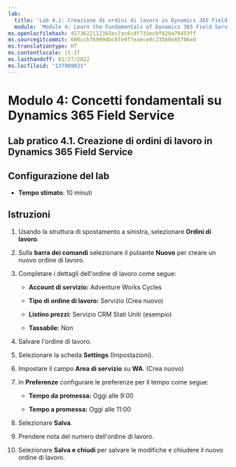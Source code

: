 ```yaml
---
lab:
  title: 'Lab 4.1: Creazione di ordini di lavoro in Dynamics 365 Field Service'
  module: 'Module 4: Learn the Fundamentals of Dynamics 365 Field Service'
ms.openlocfilehash: 4173622112383ec7ac6cdf733ec9f929a79453ff
ms.sourcegitcommit: 600ccb76999dbc6fe9f7eaece0c235b0e85706ed
ms.translationtype: HT
ms.contentlocale: it-IT
ms.lasthandoff: 01/27/2022
ms.locfileid: "137909021"
---
```

<a name="module-4-learn-the-fundamentals-of-dynamics-365-field-service"></a>Modulo 4: Concetti fondamentali su Dynamics 365 Field Service
========================

## <a name="practice-lab-41---creating-work-orders-in-dynamics-365-field-service"></a>Lab pratico 4.1. Creazione di ordini di lavoro in Dynamics 365 Field Service

## <a name="lab-setup"></a>Configurazione del lab

  - **Tempo stimato**: 10 minuti

## <a name="instructions"></a>Istruzioni

1. Usando la struttura di spostamento a sinistra, selezionare **Ordini di lavoro**.

2. Sulla **barra dei comandi** selezionare il pulsante **Nuovo** per creare un nuovo ordine di lavoro.

3. Completare i dettagli dell'ordine di lavoro come segue:

    - **Account di servizio:** Adventure Works Cycles

    - **Tipo di ordine di lavoro:** Servizio (Crea nuovo)

    - **Listino prezzi:** Servizio CRM Stati Uniti (esempio)

    - **Tassabile:** Non

4. Salvare l'ordine di lavoro.

4. Selezionare la scheda **Settings** (Impostazioni).

5. Impostare il campo **Area di servizio** su **WA**. (Crea nuovo)

6. In **Preferenze** configurare le preferenze per il tempo come segue:

    - **Tempo da promessa:** Oggi alle 9:00

    - **Tempo a promessa:** Oggi alle 11:00

7. Selezionare **Salva**.

8. Prendere nota del numero dell'ordine di lavoro. 

9. Selezionare **Salva e chiudi** per salvare le modifiche e chiudere il nuovo ordine di lavoro.
